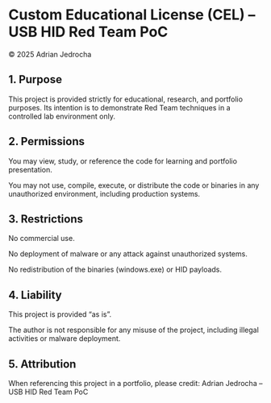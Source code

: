 # Custom Educational License (CEL) – USB HID Red Team PoC
© 2025 Adrian Jedrocha

## 1. Purpose

This project is provided strictly for educational, research, and portfolio purposes.
Its intention is to demonstrate Red Team techniques in a controlled lab environment only.

## 2. Permissions

You may view, study, or reference the code for learning and portfolio presentation.

You may not use, compile, execute, or distribute the code or binaries in any unauthorized environment, including production systems.

## 3. Restrictions

No commercial use.

No deployment of malware or any attack against unauthorized systems.

No redistribution of the binaries (windows.exe) or HID payloads.

## 4. Liability

This project is provided “as is”.

The author is not responsible for any misuse of the project, including illegal activities or malware deployment.

## 5. Attribution

When referencing this project in a portfolio, please credit:
Adrian Jedrocha – USB HID Red Team PoC
